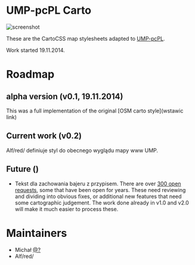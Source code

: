 # UMP-pcPL Carto

![screenshot](https://raw.github.com/gravitystorm/openstreetmap-carto/master/inprogress.jpg)

These are the CartoCSS map stylesheets adapted to [UMP-pcPL](http://www.ump.waw.pl/).

Work started 19.11.2014.

# Roadmap

## alpha version (v0.1, 19.11.2014)

This was a full implementation of the original [OSM carto style](wstawic link)

## Current work (v0.2)

Alf/red/ definiuje styl do obecnego wyglądu mapy www UMP.

## Future ()

* Tekst dla zachowania bajeru z przypisem.
There are over [300 open requests][issues], some that have been open for years. These need
reviewing and dividing into obvious fixes, or additional new features that need some cartographic
judgement. The work done already in v1.0 and v2.0 will make it much easier to process these.

[issues]: https://github.com/gravitystorm/openstreetmap-carto/issues
[cleverness]: https://github.com/openstreetmap/mapnik-stylesheets/blob/master/inc/settings.xml.inc.template#L16

# Maintainers

* Michał [@?](https://github.com/UmpPCPL/ump-cato/)
* Alf/red/
